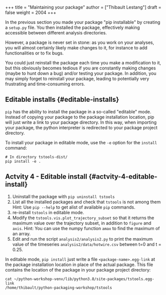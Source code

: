 +++
title = "Maintaining your package"
author = ["Thibault Lestang"]
draft = false
weight = 2004
+++

In the previous section you made your package "pip installable" by
creating a `setup.py` file.  You then installed the package,
effectively making accessible between different analysis directories.

However, a package is never set in stone: as you work on your
analyses, you will almost certainly likely make changes to it, for
instance to add functionalities or to fix bugs.

You could just reinstall the package each time you make a modification
to it, but this obviously becomes tedious if you are constantly making
changes (maybe to hunt down a bug) and/or testing your package.  In
addition, you may simply forget to reinstall your package, leading to
potentially very frustrating and time-consuming errors.


## Editable installs {#editable-installs}

`pip` has the ability to install the package in a so-called "editable" mode.
Instead of copying your package to the package installation location, pip will just
write a link to your package directory.
In this way, when importing your package, the python interpreter is redirected to
your package project directory.

To install your package in editable mode, use the `-e` option for the `install` command:

```shell
# In directory tstools-dist/
pip install -e .
```


## Actvity 4 - Editable install {#actvity-4-editable-install}

1.  Uninstall the package with `pip uninstall tstools`
2.  List all the installed packages and check that `tstools` is not among them
    Hint: Use `pip --help` to get alist of available `pip` commands.
3.  re-install `tstools` in editable mode.
4.  Modify the `tstools.vis.plot_trajectory_subset` so that it returns the maximum value
    over the trajectory subset, in addition to `figure` and `axis`.
    Hint: You can use the numpy function `amax` to find the maximum of an array.
5.  Edit and run the script `analysis2/analysis2.py` to print the
    maximum value of the timeseries `analysis2/data/hotwire.csv` between t=0
    and t = 0.25. 

In editable mode, `pip install` just write a file
`<package-name>.egg-link` at the package installation location in
place of the actual package. This file contains the location of the
package in your package project directory:

```shell
cat ~/python-workshop-venv/lib/python3.8/site-packages/tstools.egg-link
/home/thibault/python-packaging-workshop/tstools
```
